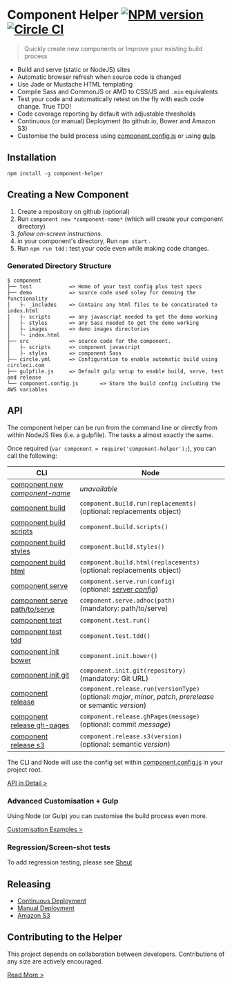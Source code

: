 Component Helper [![NPM version](http://img.shields.io/npm/v/component-helper.svg)](https://www.npmjs.org/package/component-helper) [![Circle CI](https://circleci.com/gh/skyglobal/component-helper/tree/master.svg?style=svg)](https://circleci.com/gh/skyglobal/component-helper/tree/master)
========================
> Quickly create new components or Improve your existing build process

 * Build and serve (static or NodeJS) sites
 * Automatic browser refresh when source code is changed
 * Use Jade or Mustache HTML templating
 * Compile Sass and CommonJS or AMD to CSS/JS and `.min` equivalents 
 * Test your code and automatically retest on the fly with each code change. True TDD!
 * Code coverage reporting by default with adjustable thresholds
 * Continuous (or manual) Deployment (to github.io, Bower and Amazon S3)
 * Customise the build process using [component.config.js](component-structure/component.config.js) or using [gulp](examples/gulpfile.js).

## Installation

`npm install -g component-helper`

## Creating a New Component

1. Create a repository on github (optional)
2. Run `component new *component-name*` (which will create your component directory)
3. *follow on-screen instructions.*
4. in your component's directory, Run `npm start` .
5. Run `npm run tdd` : test your code even while making code changes.

### Generated Directory Structure

    $ component
    ├── test            => Home of your test config plus test specs
    ├── demo            => source code used soley for demoing the functionality
    │   ├- _includes    => Contains any html files to be concatinated to index.html
    │   ├- scripts      => any javascript needed to get the demo working
    │   ├- styles       => any Sass needed to get the demo working
    │   ├- images       => demo images directories
    │   └- index.html
    ├── src             => source code for the component.
    │   ├- scripts      => component javascript
    │   ├- styles       => component Sass
    ├── circle.yml      => Configuration to enable automatic build using circleci.com
    ├── gulpfile.js     => Default gulp setup to enable build, serve, test and release
    └── component.config.js       => Store the build config including the AWS variables
     
## API

The component helper can be run from the command line or directly from within NodeJS files (i.e. a gulpfile).  The tasks a almost exactly the same.

Once required (`var component = require('component-helper');`), you can call the following:

CLI | Node
--- | ----
[component new *component-name*](API.md/#new) | *unavailable*
[component build](API.md/#build) | `component.build.run(replacements)`<br> (optional: replacements object)
[component build scripts](API.md/#scripts) | `component.build.scripts()`
[component build styles](API.md/#styles) | `component.build.styles()`
[component build html](API.md/#html) | `component.build.html(replacements)` <br>(optional: replacements object)
[component serve](API.md/#serve) | `component.serve.run(config)` <br>(optional: [server *config*](API.md#serve))
[component serve path/to/serve](API.md/#adhoc) | `component.serve.adhoc(path)` <br>(mandatory: path/to/serve)
[component test](API.md/#testing) | `component.test.run()`
[component test tdd](API.md/#tdd) | `component.test.tdd()`
[component init bower](API.md/#bower) | `component.init.bower()`
[component init git](API.md/#git) | `component.init.git(repository)` <br>(mandatory: Git URL)
[component release](API.md/#releasing) | `component.release.run(versionType)` <br>(optional: *major*, *minor*, *patch*, *prerelease* or semantic *version*)
[component release gh-pages](API.md/#gh-pages) | `component.release.ghPages(message)` <br>(optional: commit *message*)
[component release s3](API.md/#s3) | `component.release.s3(version)` <br>(optional: semantic *version*)

The CLI and Node will use the config set within [component.config.js](component-structure/component.config.js) in your project root.

[API in Detail >](API.md)

### Advanced Customisation + Gulp

Using Node (or Gulp) you can customise the build process even more.

[Customisation Examples >](Customisation-Examples.md)

### Regression/Screen-shot tests

To add regression testing, please see [Sheut](https://github.com/skyglobal/Sheut)

## Releasing

 * [Continuous Deployment](RELEASING.md#continuous-deployment)
 * [Manual Deployment](RELEASING.md#manual-deployment)
 * [Amazon S3](API.md#s3)

## Contributing to the Helper

This project depends on collaboration between developers. Contributions of any size are actively encouraged.

[Read More >](CONTRIBUTING.md)
